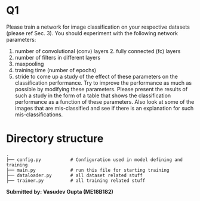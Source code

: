 # Q1

Please train a network for image classification on your respective datasets (please ref Sec. 3). You should experiment with the following network parameters:
1. number of convolutional (conv) layers 2. fully connected (fc) layers
3. number of filters in different layers
4. maxpooling
5. training time (number of epochs)
6. stride
to come up a study of the effect of these parameters on the classification performance. Try to improve the performance as much as possible by modifying these parameters. Please present the results of such a study in the form of a table that shows the classification performance as a function of these parameters. Also look at some of the images that are mis-classified and see if there is an explanation for such mis-classifications.

# Directory structure

    .
    ├── config.py           # Configuration used in model defining and training 
    ├── main.py             # run this file for starting training
    ├── dataloader.py       # all dataset related stuff
    ├── trainer.py          # all training related stuff

**Submitted by: Vasudev Gupta (ME18B182)**